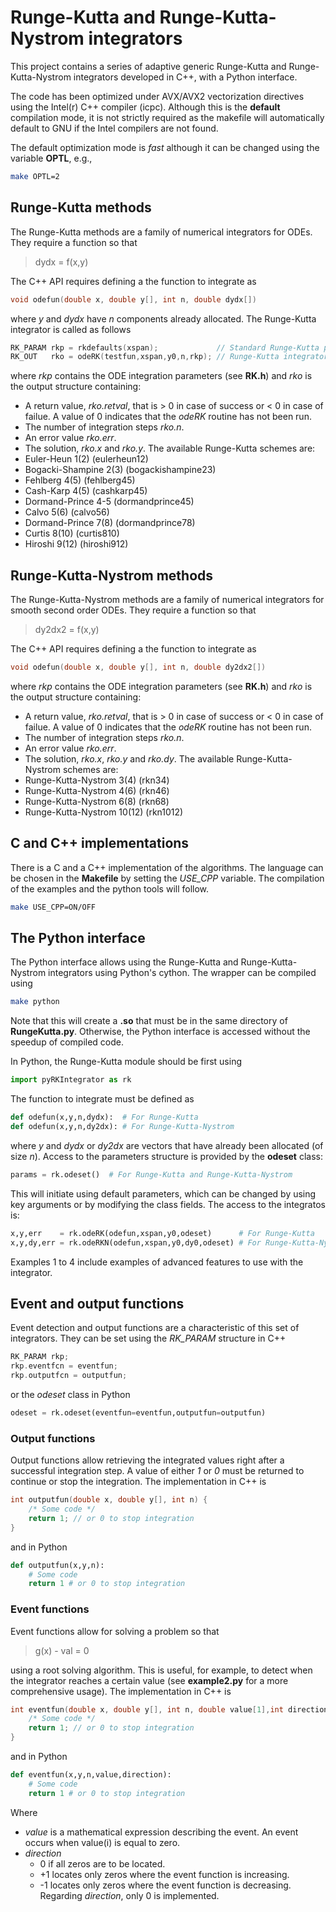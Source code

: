 # Runge-Kutta and Runge-Kutta-Nystrom integrators

This project contains a series of adaptive generic Runge-Kutta and Runge-Kutta-Nystrom integrators developed in C++, with a Python interface.

The code has been optimized under AVX/AVX2 vectorization directives using the Intel(r) C++ compiler (icpc). Although this is the **default** compilation mode, it is not strictly required as the makefile will automatically default to GNU if the Intel compilers are not found.

The default optimization mode is *fast* although it can be changed using the variable **OPTL**, e.g.,
```bash
make OPTL=2
```

## Runge-Kutta methods

The Runge-Kutta methods are a family of numerical integrators for ODEs. They require a function so that
> dydx = f(x,y)

The C++ API requires defining a the function to integrate as
```C++
void odefun(double x, double y[], int n, double dydx[])
```
where *y* and *dydx* have *n* components already allocated. The Runge-Kutta integrator is called as follows
```c++
RK_PARAM rkp = rkdefaults(xspan);             // Standard Runge-Kutta parameters
RK_OUT   rko = odeRK(testfun,xspan,y0,n,rkp); // Runge-Kutta integrator
```
where *rkp* contains the ODE integration parameters (see **RK.h**) and *rko* is the output structure containing:
*	A return value, *rko.retval*, that is > 0 in case of success or < 0 in case of failue. A value of 0 indicates that the *odeRK* routine has not been run.
*	The number of integration steps *rko.n*.
*	An error value *rko.err*.
*	The solution, *rko.x* and *rko.y*.
The available Runge-Kutta schemes are:
*	Euler-Heun 1(2) (eulerheun12)
*	Bogacki-Shampine 2(3) (bogackishampine23)
*	Fehlberg 4(5) (fehlberg45)
*	Cash-Karp 4(5) (cashkarp45)
*	Dormand-Prince 4-5 (dormandprince45)
*	Calvo 5(6) (calvo56)
*	Dormand-Prince 7(8) (dormandprince78)
*	Curtis 8(10) (curtis810)
*	Hiroshi 9(12) (hiroshi912)

## Runge-Kutta-Nystrom methods

The Runge-Kutta-Nystrom methods are a family of numerical integrators for smooth second order ODEs. They require a function so that
> dy2dx2 = f(x,y)

The C++ API requires defining a the function to integrate as
```C++
void odefun(double x, double y[], int n, double dy2dx2[])
```
where *rkp* contains the ODE integration parameters (see **RK.h**) and *rko* is the output structure containing:
*	A return value, *rko.retval*, that is > 0 in case of success or < 0 in case of failue. A value of 0 indicates that the *odeRK* routine has not been run.
*	The number of integration steps *rko.n*.
*	An error value *rko.err*.
*	The solution, *rko.x*, *rko.y* and *rko.dy*.
The available Runge-Kutta-Nystrom schemes are:
*	Runge-Kutta-Nystrom 3(4) (rkn34)
*	Runge-Kutta-Nystrom 4(6) (rkn46)
*	Runge-Kutta-Nystrom 6(8) (rkn68)
*	Runge-Kutta-Nystrom 10(12) (rkn1012)

## C and C++ implementations

There is a C and a C++ implementation of the algorithms. The language can be chosen in the **Makefile** by setting the *USE_CPP* variable. The compilation of the examples and the python tools will follow.
```bash
make USE_CPP=ON/OFF
```

## The Python interface

The Python interface allows using the Runge-Kutta and Runge-Kutta-Nystrom integrators using Python's cython. The wrapper can be compiled using
```bash
make python
```
Note that this will create a **.so** that must be in the same directory of **RungeKutta.py**. Otherwise, the Python interface is accessed without the speedup of compiled code.

In Python, the Runge-Kutta module should be first using
```python
import pyRKIntegrator as rk
```
The function to integrate must be defined as
```python
def odefun(x,y,n,dydx):  # For Runge-Kutta
def odefun(x,y,n,dy2dx): # For Runge-Kutta-Nystrom
```
where *y* and *dydx* or *dy2dx* are vectors that have already been allocated (of size *n*). Access to the parameters structure is provided by the **odeset** class:
```python
params = rk.odeset()  # For Runge-Kutta and Runge-Kutta-Nystrom
```
This will initiate using default parameters, which can be changed by using key arguments or by modifying the class fields. The access to the integratos is:
```python
x,y,err    = rk.odeRK(odefun,xspan,y0,odeset)      # For Runge-Kutta
x,y,dy,err = rk.odeRKN(odefun,xspan,y0,dy0,odeset) # For Runge-Kutta-Nystrom
```
Examples 1 to 4 include examples of advanced features to use with the integrator.

## Event and output functions

Event detection and output functions are a characteristic of this set of integrators. They can be set using the *RK_PARAM* structure in C++
```c++
RK_PARAM rkp;
rkp.eventfcn = eventfun;
rkp.outputfcn = outputfun;
```
or the *odeset* class in Python
```python
odeset = rk.odeset(eventfun=eventfun,outputfun=outputfun)
```

### Output functions

Output functions allow retrieving the integrated values right after a successful integration step. A value of either *1* or *0* must be returned to continue or stop the integration. The implementation in C++ is
```c++
int outputfun(double x, double y[], int n) {
	/* Some code */
	return 1; // or 0 to stop integration
}
```
and in Python
```python
def outputfun(x,y,n):
	# Some code
	return 1 # or 0 to stop integration
```

### Event functions

Event functions allow for solving a problem so that 
> g(x) - val = 0

using a root solving algorithm. This is useful, for example, to detect when the integrator reaches a certain value (see **example2.py** for a more comprehensive usage). The implementation in C++ is
```c++
int eventfun(double x, double y[], int n, double value[1],int direction[1]) {
	/* Some code */
	return 1; // or 0 to stop integration
}
```
and in Python
```python
def eventfun(x,y,n,value,direction):
	# Some code
	return 1 # or 0 to stop integration
```
Where
*	*value* is a mathematical expression describing the event. An event occurs when value(i) is equal to zero.
*	*direction*
    -	0 if all zeros are to be located.
    -	+1 locates only zeros where the event function is increasing.
    -	-1 locates only zeros where the event function is decreasing.
Regarding *direction*, only 0 is implemented.